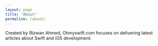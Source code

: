 ```yaml
---
layout: page
title: "About"
permalink: /about/
---
```


  Created by Rizwan Ahmed, Ohmyswift.com focuses on delivering latest articles about Swift and iOS development.

